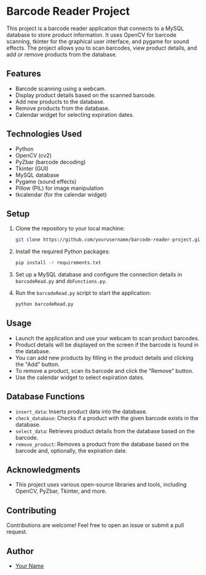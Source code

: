 
# Barcode Reader Project

This project is a barcode reader application that connects to a MySQL database to store product information. It uses OpenCV for barcode scanning, tkinter for the graphical user interface, and pygame for sound effects. The project allows you to scan barcodes, view product details, and add or remove products from the database.


## Features

- Barcode scanning using a webcam.
- Display product details based on the scanned barcode.
- Add new products to the database.
- Remove products from the database.
- Calendar widget for selecting expiration dates.

## Technologies Used

- Python
- OpenCV (cv2)
- PyZbar (barcode decoding)
- Tkinter (GUI)
- MySQL database
- Pygame (sound effects)
- Pillow (PIL) for image manipulation
- tkcalendar (for the calendar widget)

## Setup

1. Clone the repository to your local machine:

   ```bash
   git clone https://github.com/yourusername/barcode-reader-project.git
   ```

2. Install the required Python packages:

   ```bash
   pip install -r requirements.txt
   ```

3. Set up a MySQL database and configure the connection details in `barcodeRead.py` and `dbFunctions.py`.

4. Run the `barcodeRead.py` script to start the application:

   ```bash
   python barcodeRead.py
   ```

## Usage

- Launch the application and use your webcam to scan product barcodes.
- Product details will be displayed on the screen if the barcode is found in the database.
- You can add new products by filling in the product details and clicking the "Add" button.
- To remove a product, scan its barcode and click the "Remove" button.
- Use the calendar widget to select expiration dates.

## Database Functions

- `insert_data`: Inserts product data into the database.
- `check_database`: Checks if a product with the given barcode exists in the database.
- `select_data`: Retrieves product details from the database based on the barcode.
- `remove_product`: Removes a product from the database based on the barcode and, optionally, the expiration date.

## Acknowledgments

- This project uses various open-source libraries and tools, including OpenCV, PyZbar, Tkinter, and more.

## Contributing

Contributions are welcome! Feel free to open an issue or submit a pull request.

## Author

- [Your Name](https://github.com/DennisDavydov)
